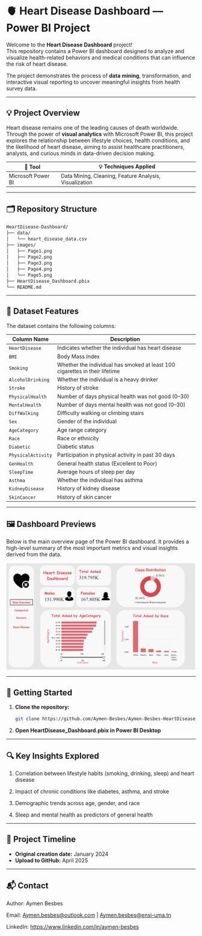# 🫀 Heart Disease Dashboard — Power BI Project

Welcome to the **Heart Disease Dashboard** project!  
This repository contains a Power BI dashboard designed to analyze and visualize health-related behaviors and medical conditions that can influence the risk of heart disease.

The project demonstrates the process of **data mining**, transformation, and interactive visual reporting to uncover meaningful insights from health survey data.

---

## 💡 Project Overview

Heart disease remains one of the leading causes of death worldwide. Through the power of **visual analytics** with Microsoft Power BI, this project explores the relationship between lifestyle choices, health conditions, and the likelihood of heart disease, aiming to assist healthcare practitioners, analysts, and curious minds in data-driven decision making.

| 🔧 **Tool**              | 💡 **Techniques Applied**                |
|---------------------------|------------------------------------------|
| Microsoft Power BI        | Data Mining, Cleaning, Feature Analysis, Visualization |

---

## 🗂️ Repository Structure

```plaintext
HeartDisease-Dashboard/
├── data/
│   └── heart_disease_data.csv
├── images/
│   ├── Page1.png
│   ├── Page2.png
│   ├── Page3.png
│   ├── Page4.png
│   └── Page5.png
├── HeartDisease_Dashboard.pbix
└── README.md 
```
---

## 🧾 Dataset Features

The dataset contains the following columns:

| Column Name           | Description |
|-----------------------|-------------|
| `HeartDisease`        | Indicates whether the individual has heart disease |
| `BMI`                 | Body Mass Index |
| `Smoking`             | Whether the individual has smoked at least 100 cigarettes in their lifetime |
| `AlcoholDrinking`     | Whether the individual is a heavy drinker |
| `Stroke`              | History of stroke |
| `PhysicalHealth`      | Number of days physical health was not good (0–30) |
| `MentalHealth`        | Number of days mental health was not good (0–30) |
| `DiffWalking`         | Difficulty walking or climbing stairs |
| `Sex`                 | Gender of the individual |
| `AgeCategory`         | Age range category |
| `Race`                | Race or ethnicity |
| `Diabetic`            | Diabetic status |
| `PhysicalActivity`    | Participation in physical activity in past 30 days |
| `GenHealth`           | General health status (Excellent to Poor) |
| `SleepTime`           | Average hours of sleep per day |
| `Asthma`              | Whether the individual has asthma |
| `KidneyDisease`       | History of kidney disease |
| `SkinCancer`          | History of skin cancer |

---

## 🖼️ Dashboard Previews

Below is the main overview page of the Power BI dashboard. It provides a high-level summary of the most important metrics and visual insights derived from the data.

![Dashboard Overview](images/Page1.png)

---

## 🚀 Getting Started

1. **Clone the repository:**
   ```bash
   git clone https://github.com/Aymen-Besbes/Aymen-Besbes-HeartDisease_Dashboard.git
2. **Open HeartDisease_Dashboard.pbix in Power BI Desktop**

---

## 🔍 Key Insights Explored

1. Correlation between lifestyle habits (smoking, drinking, sleep) and heart disease

2. Impact of chronic conditions like diabetes, asthma, and stroke

3. Demographic trends across age, gender, and race

4. Sleep and mental health as predictors of general health

---

## 📅 Project Timeline

- **Original creation date:** January 2024  
- **Upload to GitHub:** April 2025

---
## 📬 Contact
Author: Aymen Besbes

Email: Aymen.besbes@outlook.com | Aymen.besbes@ensi-uma.tn

LinkedIn: https://www.linkedin.com/in/aymen-besbes
